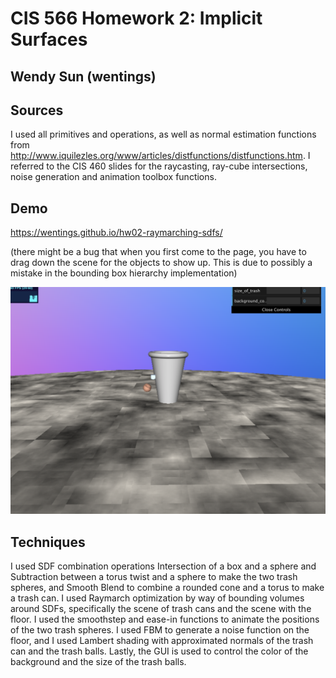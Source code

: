 # CIS 566 Homework 2: Implicit Surfaces
## Wendy Sun (wentings)

## Sources

I used all primitives and operations, as well as normal estimation functions from http://www.iquilezles.org/www/articles/distfunctions/distfunctions.htm. I referred to the CIS 460 slides for the raycasting, ray-cube intersections, noise generation and animation toolbox functions. 

## Demo

https://wentings.github.io/hw02-raymarching-sdfs/

(there might be a bug that when you first come to the page, you have to drag down the scene for the objects to show up. This is due to possibly a mistake in the bounding box hierarchy implementation)

![Screenshot](hw_2_final.png)

## Techniques
I used SDF combination operations Intersection of a box and a sphere and Subtraction between a torus twist and a sphere to make the two trash spheres, and Smooth Blend to combine a rounded cone and a torus to make a trash can. I used Raymarch optimization by way of bounding volumes around SDFs, specifically the scene of trash cans and the scene with the floor. I used the smoothstep and ease-in functions to animate the positions of the two trash spheres. I used FBM to generate a noise function on the floor, and I used Lambert shading with approximated normals of the trash can and the trash balls. Lastly, the GUI is used to control the color of the background and the size of the trash balls.

